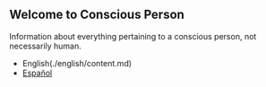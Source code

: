 ## Welcome to Conscious Person

Information about everything pertaining to a conscious person, not necessarily human.

- English(./english/content.md)
- [Español](./Español/contenido.md)
